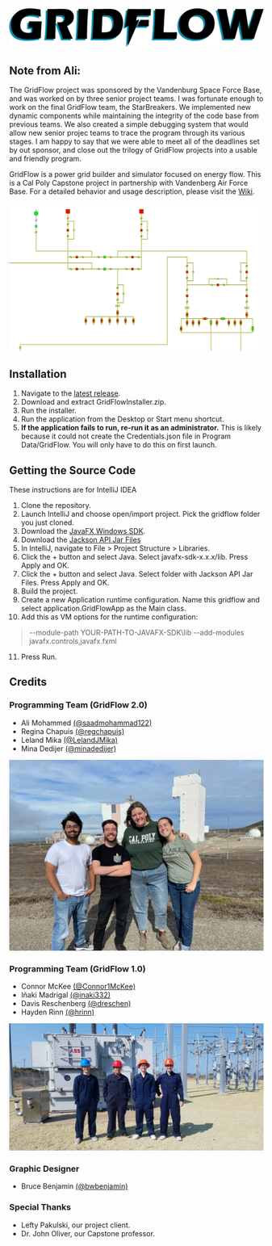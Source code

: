 ![GridFlow Logo](src/resources/logo.png)
---

## Note from Ali: 
The GridFlow project was sponsored by the Vandenburg Space Force Base, and was worked on by three senior project teams. I was fortunate enough to work on the final GridFlow team, the StarBreakers. We implemented new dynamic components while maintaining the integrity of the code base from previous teams. We also created a simple debugging system that would allow new senior projec teams to trace the program through its various stages. I am happy to say that we were able to meet all of the deadlines set by out sponsor, and close out the trilogy of GridFlow projects into a usable and friendly program.


GridFlow is a power grid builder and simulator focused on energy flow.
This is a Cal Poly Capstone project in partnership with Vandenberg Air Force Base. 
For a detailed behavior and usage description, please visit the [Wiki](https://github.com/hrinn/gridflow/wiki).

![Sample Grid Image](src/resources/gridsnip.PNG)

## Installation
1. Navigate to the [latest release](https://github.com/hrinn/gridflow/releases/tag/v1.1).
2. Download and extract GridFlowInstaller.zip.
3. Run the installer.
4. Run the application from the Desktop or Start menu shortcut.
5. **If the application fails to run, re-run it as an administrator.** This is likely because it could not create the Credentials.json file in Program Data/GridFlow. You will only have to do this on first launch.

## Getting the Source Code
These instructions are for IntelliJ IDEA
1. Clone the repository.
2. Launch IntelliJ and choose open/import project. Pick the gridflow folder you just cloned.
3. Download the [JavaFX Windows SDK](https://gluonhq.com/products/javafx/).
4. Download the [Jackson API Jar Files](https://drive.google.com/file/d/1GhfWgj3reuj3PYdLCcUk4niAHKcEgayb/view?usp=sharing)
5. In IntelliJ, navigate to File > Project Structure > Libraries.
6. Click the + button and select Java. Select javafx-sdk-x.x.x/lib. Press Apply and OK.
7. Click the + button and select Java. Select folder with Jackson API Jar Files. Press Apply and OK.
8. Build the project.
9. Create a new Application runtime configuration. Name this gridflow and select application.GridFlowApp as the Main class.
10. Add this as VM options for the runtime configuration:
   >--module-path YOUR-PATH-TO-JAVAFX-SDK\lib --add-modules javafx.controls,javafx.fxml
11. Press Run.

## Credits
### Programming Team (GridFlow 2.0)
* Ali Mohammed [(@saadmohammad122)](https://github.com/saadmohammad122)
* Regina Chapuis [(@regchapuis)](https://github.com/regchapuis)
* Leland Mika [(@LelandJMika)](https://github.com/LelandJMika)
* Mina Dedijer [(@minadedijer)](https://github.com/minadedijer)

![Programming Team Members](src/resources/gridflow2team.jpg)


### Programming Team (GridFlow 1.0)
* Connor McKee [(@Connor1McKee)](https://github.com/Connor1McKee)
* Iñaki Madrigal [(@inaki332)](https://github.com/inaki332)
* Davis Reschenberg [(@dreschen)](https://github.com/dreschen)
* Hayden Rinn [(@hrinn)](https://github.com/hrinn)

![Programming Team Members](src/resources/team.jpg)

### Graphic Designer
* Bruce Benjamin  [(@bwbenjamin)](https://github.com/bwbenjamin)

### Special Thanks
* Lefty Pakulski, our project client.
* Dr. John Oliver, our Capstone professor.

